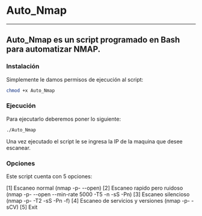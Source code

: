 # Auto_Nmap

---
Auto_Nmap es un script programado en Bash para automatizar **NMAP**.
---

### Instalación

Simplemente le damos permisos de ejecución al script:
```bash
chmod +x Auto_Nmap
```

### Ejecución

Para ejecutarlo deberemos poner lo siguiente:
```bash
./Auto_Nmap
```
Una vez ejecutado el script le se ingresa la IP de la maquina que desee escanear.

### Opciones

Este script cuenta con 5 opciones:

[1] Escaneo normal (nmap -p- --open)
[2] Escaneo rapido pero ruidoso (nmap -p- --open --min-rate 5000 -T5 -n -sS -Pn)
[3] Escaneo silencioso (nmap -p- -T2 -sS -Pn -f)
[4] Escaneo de servicios y versiones (nmap -p- -sCV)
[5] Exit
